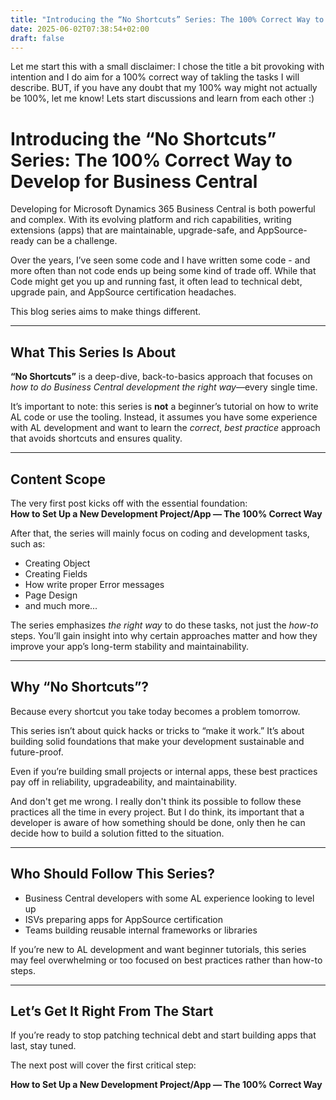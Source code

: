 ```yaml
---
title: "Introducing the “No Shortcuts” Series: The 100% Correct Way to Develop for Business Central"
date: 2025-06-02T07:38:54+02:00
draft: false
---
```


Let me start this with a small disclaimer:
I chose the title a bit provoking with intention and I do aim for a 100% correct way of takling the tasks I will describe.
BUT, if you have any doubt that my 100% way might not actually be 100%, let me know!
Lets start discussions and learn from each other :)

# Introducing the “No Shortcuts” Series: The 100% Correct Way to Develop for Business Central

Developing for Microsoft Dynamics 365 Business Central is both powerful and complex. With its evolving platform and rich capabilities, writing extensions (apps) that are maintainable, upgrade-safe, and AppSource-ready can be a challenge.

Over the years, I’ve seen some code and I have written some code - and more often than not code ends up being some kind of trade off. While that Code might get you up and running fast, it often lead to technical debt, upgrade pain, and AppSource certification headaches.

This blog series aims to make things different.

---

## What This Series Is About

**“No Shortcuts”** is a deep-dive, back-to-basics approach that focuses on *how to do Business Central development the right way*—every single time.

It’s important to note: this series is **not** a beginner’s tutorial on how to write AL code or use the tooling. Instead, it assumes you have some experience with AL development and want to learn the *correct*, *best practice* approach that avoids shortcuts and ensures quality.

---

## Content Scope

The very first post kicks off with the essential foundation:  
**How to Set Up a New Development Project/App — The 100% Correct Way**

After that, the series will mainly focus on coding and development tasks, such as:

- Creating Object
- Creating Fields
- How write proper Error messages
- Page Design
- and much more...

The series emphasizes *the right way* to do these tasks, not just the *how-to* steps. You’ll gain insight into why certain approaches matter and how they improve your app’s long-term stability and maintainability.

---

## Why “No Shortcuts”?

Because every shortcut you take today becomes a problem tomorrow.

This series isn’t about quick hacks or tricks to “make it work.” It’s about building solid foundations that make your development sustainable and future-proof.

Even if you’re building small projects or internal apps, these best practices pay off in reliability, upgradeability, and maintainability.

And don't get me wrong. I really don't think its possible to follow these practices all the time in every project. 
But I do think, its important that a developer is aware of how something should be done, only then he can decide how to build a solution fitted to the situation.

---

## Who Should Follow This Series?

- Business Central developers with some AL experience looking to level up  
- ISVs preparing apps for AppSource certification  
- Teams building reusable internal frameworks or libraries  

If you’re new to AL development and want beginner tutorials, this series may feel overwhelming or too focused on best practices rather than how-to steps.

---

## Let’s Get It Right From The Start

If you’re ready to stop patching technical debt and start building apps that last, stay tuned.

The next post will cover the first critical step:

**How to Set Up a New Development Project/App — The 100% Correct Way**
